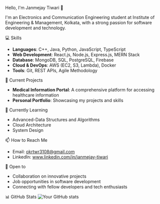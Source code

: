Hello, I'm Janmejay Tiwari 👋

I'm an Electronics and Communication Engineering student at Institute of Engineering & Management, Kolkata, 
with a strong passion for software development and technology.

💻 Skills
- **Languages**: C++, Java, Python, JavaScript, TypeScript
- **Web Development**: React.js, Node.js, Express.js, MERN Stack
- **Database**: MongoDB, SQL, PostgreSQL, Firebase
- **Cloud & DevOps**: AWS (EC2, S3, Lambda), Docker
- **Tools**: Git, REST APIs, Agile Methodology

🔭 Current Projects
- **Medical Information Portal**: A comprehensive platform for accessing healthcare information
- **Personal Portfolio**: Showcasing my projects and skills

🌱 Currently Learning
- Advanced-Data Structures and Algorithms
- Cloud Architecture
- System Design

📫 How to Reach Me
- Email: okrtwr3108@gmail.com
- LinkedIn: www.linkedin.com/in/janmejay-tiwari

🤝 Open to
- Collaboration on innovative projects
- Job opportunities in software development
- Connecting with fellow developers and tech enthusiasts

📊 GitHub Stats
![Your GitHub stats](https://github-readme-stats.vercel.app/api?username=Janmejay3108&show_icons=true&theme=radical)
